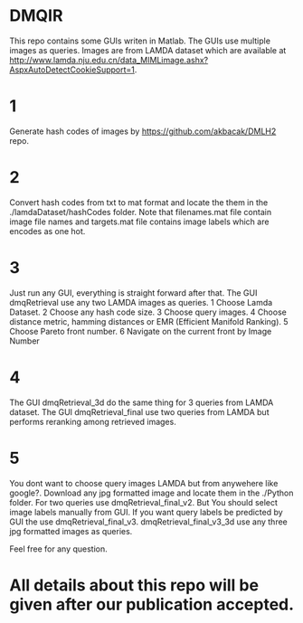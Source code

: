 # DMQIR 
This repo contains some GUIs writen in Matlab. The GUIs use multiple images as queries. Images are from LAMDA dataset which are available at http://www.lamda.nju.edu.cn/data_MIMLimage.ashx?AspxAutoDetectCookieSupport=1. 


# 1
Generate hash codes of images by https://github.com/akbacak/DMLH2  repo.

# 2 
Convert hash codes from txt to mat format and locate the them in the ./lamdaDataset/hashCodes folder. Note that filenames.mat file contain image file names and targets.mat file contains image labels which are encodes as one hot. 

# 3
Just run any GUI, everything is straight forward after that. The GUI dmqRetrieval use any two LAMDA images as queries. 
1 Choose Lamda Dataset. 
2 Choose any hash code size.
3 Choose query images.
4 Choose distance metric, hamming distances or EMR (Efficient Manifold Ranking).
5 Choose Pareto front number.
6 Navigate on the current front by Image Number

# 4 
The GUI dmqRetrieval_3d do the same thing for 3 queries from LAMDA dataset. The GUI dmqRetrieval_final use two queries from LAMDA but performs reranking among retrieved images.

# 5 
You dont want to choose query images LAMDA but from anywehere like google?. Download any jpg formatted image and locate them in the ./Python folder. For two queries use dmqRetrieval_final_v2. But You should select image labels manually from GUI. If  you want query labels be predicted by GUI the use dmqRetrieval_final_v3. dmqRetrieval_final_v3_3d use any three jpg formatted
images as queries.

Feel free for any question.

# All details about this repo will be given after our publication accepted.
